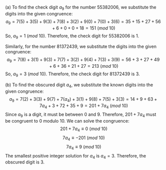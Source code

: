  (a) To find the check digit $a_9$ for the number 55382006, we substitute the digits into the given congruence:
$$a_9 = 7(5) + 3(5) + 9(3) + 7(8) + 3(2) + 9(0) + 7(0) + 3(6) = 35 + 15 + 27 + 56 + 6 + 0 + 0 + 18 = 151\: (mod\: 10)$$
So, $a_9 = 1\: (mod\: 10)$. Therefore, the check digit for 55382006 is 1.

Similarly, for the number 81372439, we substitute the digits into the given congruence:
$$a_9 = 7(8) + 3(1) + 9(3) + 7(7) + 3(2) + 9(4) + 7(3) + 3(9) = 56 + 3 + 27 + 49 + 6 + 36 + 21 + 27 = 213\: (mod\: 10)$$
So, $a_9 = 3\: (mod\: 10)$. Therefore, the check digit for 81372439 is 3.

(b) To find the obscured digit $a_4$, we substitute the known digits into the given congruence:
$$a_9 = 7(2) + 3(3) + 9(7) + 7(a_4) + 3(1) + 9(8) + 7(5) + 3(3) = 14 + 9 + 63 + 7a_4 + 3 + 72 + 35 + 9 = 201 + 7a_4\: (mod\: 10)$$
Since $a_9$ is a digit, it must be between 0 and 9. Therefore, $201 + 7a_4$ must be congruent to 0 modulo 10. We can solve the congruence:
$$201 + 7a_4 \equiv 0\: (mod\: 10)$$
$$7a_4 \equiv -201\: (mod\: 10)$$
$$7a_4 \equiv 9\: (mod\: 10)$$
The smallest positive integer solution for $a_4$ is $a_4 = 3$. Therefore, the obscured digit is 3.